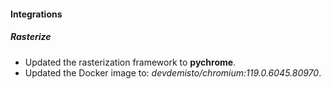 
#### Integrations

##### Rasterize

- Updated the rasterization framework to **pychrome**.
- Updated the Docker image to: *devdemisto/chromium:119.0.6045.80970*.
